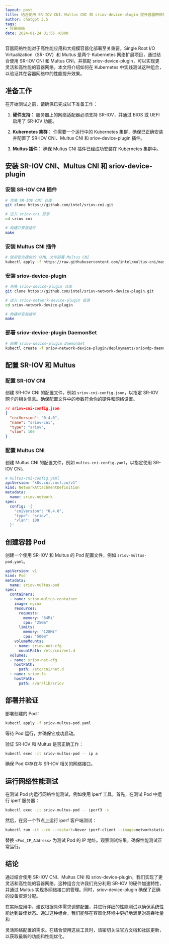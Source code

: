 ```yaml
---
layout: post
title: 结合使用 SR-IOV CNI、Multus CNI 和 sriov-device-plugin 提升容器网络性能
author: chatgpt 3.5
tags:
- 容器网络
date: 2024-01-24 01:56 +0800
---
```

容器网络性能对于高性能应用和大规模容器化部署至关重要。Single Root I/O Virtualization（SR-IOV）和 Multus 是两个 Kubernetes 网络扩展项目，通过结合使用 SR-IOV CNI 和 Multus CNI，并搭配 sriov-device-plugin，可以实现更灵活和高性能的容器网络。本文将介绍如何在 Kubernetes 中实践测试这种组合，以验证其在容器网络中的性能提升效果。

## 准备工作

在开始测试之前，请确保已完成以下准备工作：

1. **硬件支持：** 服务器上的网络适配器必须支持 SR-IOV，并通过 BIOS 或 UEFI 启用了 SR-IOV 功能。

2. **Kubernetes 集群：** 你需要一个运行中的 Kubernetes 集群，确保已正确安装并配置了 SR-IOV CNI、Multus CNI 和 sriov-device-plugin 插件。

3. **Multus 插件：** 确保 Multus CNI 插件已经成功安装在 Kubernetes 集群中。

## 安装 SR-IOV CNI、Multus CNI 和 sriov-device-plugin

### 安装 SR-IOV CNI 插件

```bash
# 克隆 SR-IOV CNI 仓库
git clone https://github.com/intel/sriov-cni.git

# 进入 sriov-cni 目录
cd sriov-cni

# 构建并安装插件
make
```

### 安装 Multus CNI 插件

```bash
# 使用官方提供的 YAML 文件部署 Multus CNI
kubectl apply -f https://raw.githubusercontent.com/intel/multus-cni/master/images/multus-daemonset.yml
```

### 安装 sriov-device-plugin

```bash
# 克隆 sriov-device-plugin 仓库
git clone https://github.com/intel/sriov-network-device-plugin.git

# 进入 sriov-network-device-plugin 目录
cd sriov-network-device-plugin

# 构建并安装插件
make
```

### 部署 sriov-device-plugin DaemonSet

```bash
# 部署 sriov-device-plugin DaemonSet
kubectl create -f sriov-network-device-plugin/deployments/sriovdp-daemonset.yaml
```

## 配置 SR-IOV 和 Multus

### 配置 SR-IOV CNI

创建 SR-IOV CNI 的配置文件，例如 `sriov-cni-config.json`，以指定 SR-IOV 网卡的相关信息。确保配置文件中的参数符合你的硬件和网络设置。

```json
// sriov-cni-config.json
{
  "cniVersion": "0.4.0",
  "name": "sriov-cni",
  "type": "sriov",
  "vlan": 100
}
```

### 配置 Multus CNI

创建 Multus CNI 的配置文件，例如 `multus-cni-config.yaml`，以指定使用 SR-IOV CNI。

```yaml
# multus-cni-config.yaml
apiVersion: "k8s.cni.cncf.io/v1"
kind: NetworkAttachmentDefinition
metadata:
  name: sriov-network
spec:
  config: '{
    "cniVersion": "0.4.0",
    "type": "sriov",
    "vlan": 100
  }'
```

## 创建容器 Pod

创建一个使用 SR-IOV 和 Multus 的 Pod 配置文件，例如 `sriov-multus-pod.yaml`。

```yaml
apiVersion: v1
kind: Pod
metadata:
  name: sriov-multus-pod
spec:
  containers:
  - name: sriov-multus-container
    image: nginx
    resources:
      requests:
        memory: "64Mi"
        cpu: "250m"
      limits:
        memory: "128Mi"
        cpu: "500m"
    volumeMounts:
    - name: sriov-net-cfg
      mountPath: /etc/cni/net.d
  volumes:
  - name: sriov-net-cfg
    hostPath:
      path: /etc/cni/net.d
  - name: sriov-fs
    hostPath:
      path: /var/lib/sriov
```

## 部署并验证

部署创建的 Pod：

```bash
kubectl apply -f sriov-multus-pod.yaml
```

等待 Pod 运行，并确保它成功启动。

验证 SR-IOV 和 Multus 是否正确工作：

```bash
kubectl exec -it sriov-multus-pod -- ip a
```

确保 Pod 中存在与 SR-IOV 相关的网络接口。

## 运行网络性能测试

在测试 Pod 内运行网络性能测试，例如使用 iperf 工具。首先，在测试 Pod 中运行 iperf 服务器：

```bash
kubectl exec -it sriov-multus-pod -- iperf3 -s
```

然后，在另一个节点上运行 iperf 客户端测试：

```bash
kubectl run -it --rm --restart=Never iperf-client --image=networkstatic/iperf3 -- iperf3 -c <Pod_IP_Address>
```

替换 `<Pod_IP_Address>` 为测试 Pod 的 IP 地址。观察测试结果，确保性能测试正常运行。

## 结论

通过结合使用 SR-IOV CNI、Multus CNI 和 sriov-device-plugin，我们实现了更灵活和高性能的容器网络。这种组合允许我们充分利用 SR-IOV 的硬件加速特性，并通过 Multus 实现多网络接口的管理。同时，sriov-device-plugin 确保了正确的设备资源分配。

在实际应用中，建议根据具体需求调整配置，并进行详细的性能测试以确保系统性能达到最佳状态。通过这种组合，我们能够在容器化环境中更好地满足对高吞吐量和

灵活网络配置的需求。在结合使用这些工具时，请密切关注官方文档和社区更新，以获取最新的功能和性能优化。